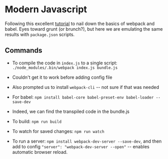 
# Modern Javascript

Following this excellent [tutorial](https://medium.com/the-node-js-collection/modern-javascript-explained-for-dinosaurs-f695e9747b70) to nail down the basics of webpack and babel. Eyes toward grunt (or brunch?), but here we are emulating the same results with `package.json` scripts.

## Commands
- To compile the code in `index.js` to a single script:
`./node_modules/.bin/webpack index.js bundle.js`

- Couldn't get it to work before adding config file

- Also prompted us to install `webpack-cli` -- not sure if that was needed

- For babel: `npm install babel-core babel-preset-env babel-loader --save-dev`

- Indeed, we can find the transpiled code in the bundle.js

- To build: `npm run build`

- To watch for saved changes: `npm run watch`

- To run a server: `npm install webpack-dev-server --save-dev`, and then add to config `"server": "webpack-dev-server --open"` -- enables automatic browser reload.
